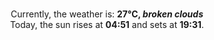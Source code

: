 <p  align="center"><br/>Currently, the weather is: <b> 27°C, <i>broken clouds</i></b></br>Today, the sun rises at <b>04:51</b> and sets at <b>19:31</b>.</p>